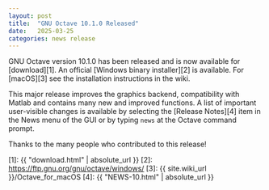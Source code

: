 ```yaml
---
layout: post
title:  "GNU Octave 10.1.0 Released"
date:   2025-03-25
categories: news release
---
```


GNU Octave version 10.1.0 has been released and is now available for
[download][1].  An official [Windows binary installer][2] is available.
For [macOS][3] see the installation instructions in the wiki.

This major release improves the graphics backend, compatibility with
Matlab and contains many new and improved functions.  A list of important
user-visible changes is available by selecting the [Release Notes][4] item
in the News menu of the GUI or by typing `news` at the Octave command prompt.

Thanks to the many people who contributed to this release!

[1]: {{ "download.html" | absolute_url }}
[2]: https://ftp.gnu.org/gnu/octave/windows/
[3]: {{ site.wiki_url }}/Octave_for_macOS
[4]: {{ "NEWS-10.html" | absolute_url }}

